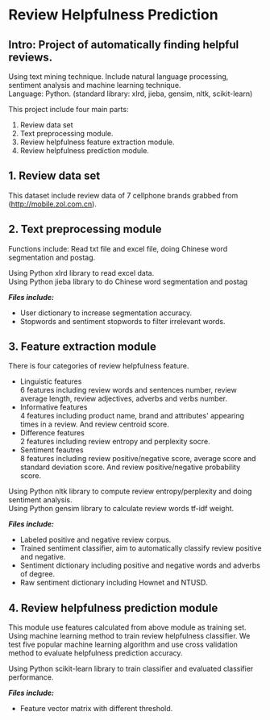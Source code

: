 Review Helpfulness Prediction
==============================================

## Intro: Project of automatically finding helpful reviews.
Using text mining technique. Include natural language processing, sentiment analysis and machine learning technique. <br />
Language: Python. (standard library: xlrd, jieba, gensim, nltk, scikit-learn)<br />

This project include four main parts: <br />
1. Review data set<br />
2. Text preprocessing module. <br />
3. Review helpfulness feature extraction module.<br />
4. Review helpfulness prediction module.<br />

## 1. Review data set
This dataset include review data of 7 cellphone brands grabbed from (http://mobile.zol.com.cn).<br />

## 2. Text preprocessing module
Functions include: Read txt file and excel file, doing Chinese word segmentation and postag.<br />

Using Python xlrd library to read excel data.<br />
Using Python jieba library to do Chinese word segmentation and postag<br />

***Files include:*** <br />
- User dictionary to increase segmentation accuracy.<br />
- Stopwords and sentiment stopwords to filter irrelevant words.<br />

## 3. Feature extraction module
There is four categories of review helpfulness feature.<br />
* Linguistic features<br />
  6 features including review words and sentences number, review average length, review adjectives, adverbs and verbs number.<br />
* Informative features<br />
  4 features including product name, brand and attributes' appearing times in a review. And review centroid score.<br />
* Difference features<br />
  2 features including review entropy and perplexity socre.<br />
* Sentiment feautres<br />
  8 features including review positive/negative score, average score and standard deviation score. And review positive/negative probability score.<br />

Using Python nltk library to compute review entropy/perplexity and doing sentiment analysis.<br />
Using Python gensim library to calculate review words tf-idf weight.<br />

***Files include:*** <br />
- Labeled positive and negative review corpus.<br />
- Trained sentiment classifier, aim to automatically classify review positive and negative.<br />
- Sentiment dictionary including positive and negative words and adverbs of degree.<br />
- Raw sentiment dictionary including Hownet and NTUSD.<br />

## 4. Review helpfulness prediction module
This module use features calculated from above module as training set. Using machine learning method to train review helpfulness classifier. We test five popular machine learning algorithm and use cross validation method to evaluate helpfulness prediction accuracy.<br />

Using Python scikit-learn library to train classifier and evaluated classifier performance.<br />

***Files include:***<br />
- Feature vector matrix with different threshold.<br />
